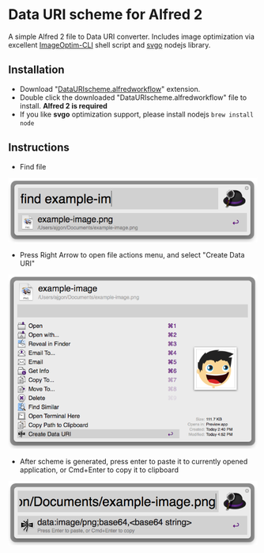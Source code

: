 Data URI scheme for Alfred 2
============

A simple Alfred 2 file to Data URI converter. Includes image optimization via excellent [ImageOptim-CLI](https://github.com/JamieMason/ImageOptim-CLI) shell script and [svgo](https://github.com/svg/svgo) nodejs library.


Installation
----------------

- Download "[DataURIscheme.alfredworkflow](https://github.com/ajgon/alfred2-datauri/blob/master/DataURIscheme.alfredworkflow?raw=true)" extension.
- Double click the downloaded "DataURIscheme.alfredworkflow" file to install. **Alfred 2 is required**
- If you like **svgo** optimization support, please install nodejs `brew install node`


Instructions
----------------

- Find file

![Find file](assets/step1.png)

- Press Right Arrow to open file actions menu, and select "Create Data URI"

![Select Create Data URI](assets/step2.png)

- After scheme is generated, press enter to paste it to currently opened application, or Cmd+Enter to copy it to clipboard

![Either copy or paste given result](assets/step3.png)

